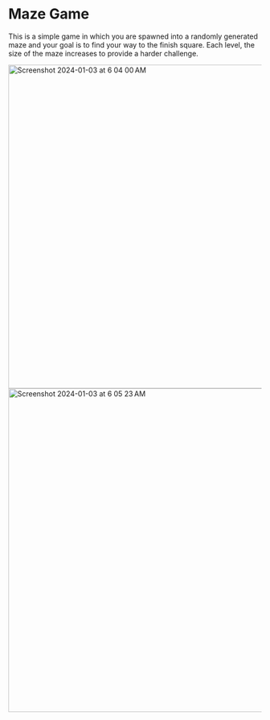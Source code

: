 # Maze Game
This is a simple game in which you are spawned into a randomly generated maze and your goal is to find your way to the finish square. Each level, the size of the maze increases to provide a harder challenge.

<img width="643" alt="Screenshot 2024-01-03 at 6 04 00 AM" src="https://github.com/caseyhild/3D-Scenes-Games/assets/44584719/f2fb779d-c2e6-42ac-bb38-806d47f3bedd">
<img width="643" alt="Screenshot 2024-01-03 at 6 05 23 AM" src="https://github.com/caseyhild/3D-Scenes-Games/assets/44584719/249eb9f9-8960-4ae4-b362-01c937261ed5">
